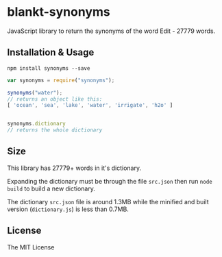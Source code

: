 # blankt-synonyms

JavaScript library to return the synonyms of the word Edit - 27779 words.

## Installation & Usage

`npm install synonyms --save`

```javascript
var synonyms = require("synonyms");

synonyms("water");
// returns an object like this:
[ 'ocean', 'sea', 'lake', 'water', 'irrigate', 'h2o' ]


synonyms.dictionary
// returns the whole dictionary
```

## Size

This library has 27779+ words in it's dictionary.

Expanding the dictionary must be through the file `src.json` then run `node build` to build a new dictionary. 

The dictionary `src.json` file is around 1.3MB while the minified and built version (`dictionary.js`) is less than 0.7MB.

## License
The MIT License